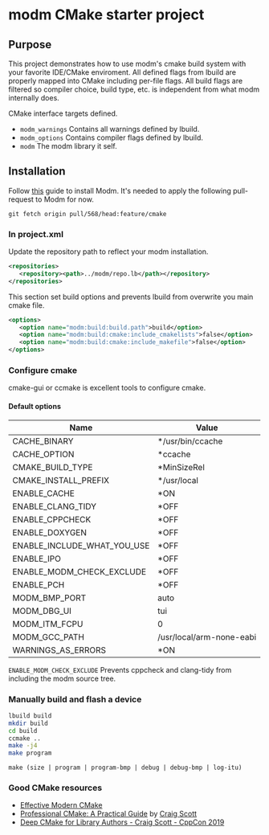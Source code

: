# modm CMake starter project

## Purpose

This project demonstrates how to use modm's cmake build system with your favorite IDE/CMake enviroment.
All defined flags from lbuild are properly mapped into CMake including per-file flags.
All build flags are filtered so compiler choice, build type, etc. is independent from what modm internally does.

CMake interface targets defined.

- `modm_warnings` Contains all warnings defined by lbuild.
- `modm_options` Contains compiler flags defined by lbuild.
- `modm` The modm library it self.

## Installation

Follow [this](https://modm.io/guide/installation/) guide to install Modm.
It's needed to apply the following pull-request to Modm for now.

`git fetch origin pull/568/head:feature/cmake`

### In project.xml

Update the repository path to reflect your modm installation.

```xml
<repositories>
   <repository><path>../modm/repo.lb</path></repository>
</repositories>
```

This section set build options and prevents lbuild from overwrite you main cmake file.

```xml
<options>
   <option name="modm:build:build.path">build</option>
   <option name="modm:build:cmake:include_cmakelists">false</option>
   <option name="modm:build:cmake:include_makefile">false</option>
</options>
```

### Configure cmake

cmake-gui or ccmake is excellent tools to configure cmake.

#### Default options

Name | Value
 --------------------------- | -----------------
|CACHE_BINARY                    |*/usr/bin/ccache|
|CACHE_OPTION                    |*ccache|
|CMAKE_BUILD_TYPE                |*MinSizeRel|
|CMAKE_INSTALL_PREFIX            |*/usr/local|
|ENABLE_CACHE                    |*ON|
|ENABLE_CLANG_TIDY               |*OFF|
|ENABLE_CPPCHECK                 |*OFF|
|ENABLE_DOXYGEN                  |*OFF|
|ENABLE_INCLUDE_WHAT_YOU_USE     |*OFF|
|ENABLE_IPO                      |*OFF|
|ENABLE_MODM_CHECK_EXCLUDE       |*OFF|
|ENABLE_PCH                      |*OFF|
|MODM_BMP_PORT                   |auto|
|MODM_DBG_UI                     |tui|
|MODM_ITM_FCPU                   |0|
|MODM_GCC_PATH                   |/usr/local/arm-none-eabi|
|WARNINGS_AS_ERRORS              |*ON|

`ENABLE_MODM_CHECK_EXCLUDE` Prevents cppcheck and clang-tidy from including the modm source tree.

### Manually build and flash a device

```bash
lbuild build
mkdir build
cd build
ccmake ..
make -j4
make program
```

`make (size | program | program-bmp | debug | debug-bmp | log-itu)`

### Good CMake resources

- [Effective Modern CMake](https://gist.github.com/mbinna/c61dbb39bca0e4fb7d1f73b0d66a4fd1)
- [Professional CMake: A Practical Guide](https://crascit.com/professional-cmake/) by [Craig Scott](https://crascit.com/)
- [Deep CMake for Library Authors - Craig Scott - CppCon 2019](https://www.youtube.com/watch?v=m0DwB4OvDXk)
